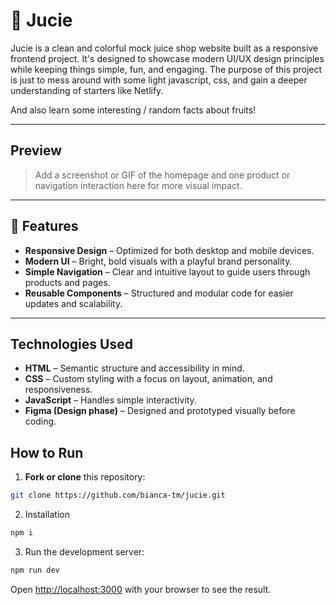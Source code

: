 # 🧃 Jucie

Jucie is a clean and colorful mock juice shop website built as a responsive frontend project. It's designed to showcase modern UI/UX design principles while keeping things simple, fun, and engaging.
The purpose of this project is just to mess around with some light javascript, css, and gain a deeper understanding of starters like Netlify.

And also learn some interesting / random facts about fruits!



---

## Preview

> Add a screenshot or GIF of the homepage and one product or navigation interaction here for more visual impact.

---

## 🚀 Features

- **Responsive Design** – Optimized for both desktop and mobile devices.
- **Modern UI** – Bright, bold visuals with a playful brand personality.
- **Simple Navigation** – Clear and intuitive layout to guide users through products and pages.
- **Reusable Components** – Structured and modular code for easier updates and scalability.

---

## Technologies Used

- **HTML** – Semantic structure and accessibility in mind.
- **CSS** – Custom styling with a focus on layout, animation, and responsiveness.
- **JavaScript** – Handles simple interactivity.
- **Figma (Design phase)** – Designed and prototyped visually before coding.


## How to Run

1. **Fork or clone** this repository:
```bash
git clone https://github.com/bianca-tm/jucie.git
```
2. Installation
```bash
npm i
```

3. Run the development server:

```bash
npm run dev
```
Open [http://localhost:3000](http://localhost:3000) with your browser to see the result.